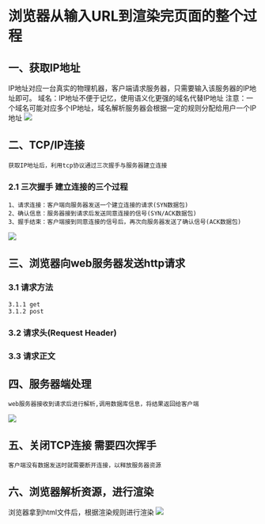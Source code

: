 # 浏览器从输入URL到渲染完页面的整个过程
## 一、获取IP地址
  IP地址对应一台真实的物理机器，客户端请求服务器，只需要输入该服务器的IP地址即可。
    域名：IP地址不便于记忆，使用语义化更强的域名代替IP地址
注意：一个域名可能对应多个IP地址，域名解析服务器会根据一定的规则分配给用户一个IP地址
  ![](https://images2017.cnblogs.com/blog/1171046/201712/1171046-20171226173034151-855747573.jpg)
## 二、TCP/IP连接
    获取IP地址后，利用tcp协议通过三次握手与服务器建立连接
### 2.1 三次握手 建立连接的三个过程
    1、请求连接：客户端向服务器发送一个建立连接的请求(SYN数据包)
    2、确认信息：服务器接到请求后发送同意连接的信号(SYN/ACK数据包)
    3、握手结束：客户端接到同意连接的信号后，再次向服务器发送了确认信号(ACK数据包)
  ![](https://img2018.cnblogs.com/blog/1171046/201904/1171046-20190409190539159-883745097.png)
## 三、浏览器向web服务器发送http请求
### 3.1 请求方法
    3.1.1 get 
    3.1.2 post
### 3.2 请求头(Request Header)

### 3.3 请求正文

## 四、服务器端处理
    web服务器接收到请求后进行解析,调用数据库信息，将结果返回给客户端
   ![](https://img2018.cnblogs.com/blog/1171046/201904/1171046-20190409191054591-1163748805.png)
## 五、关闭TCP连接  需要四次挥手 
    客户端没有数据发送时就需要断开连接，以释放服务器资源

## 六、浏览器解析资源，进行渲染
  浏览器拿到html文件后，根据渲染规则进行渲染
  ![](https://user-gold-cdn.xitu.io/2018/2/22/161bb3c9b220f8cb?imageView2/0/w/1280/h/960/format/webp/ignore-error/1)
 